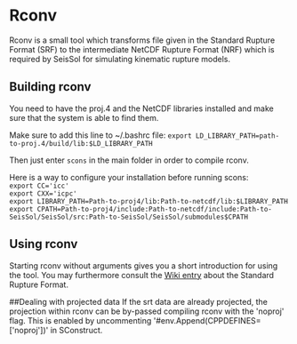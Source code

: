 # Rconv

Rconv is a small tool which transforms file given in the Standard Rupture Format (SRF) to the intermediate NetCDF Rupture Format (NRF) which is required by SeisSol for simulating kinematic rupture models.

## Building rconv
You need to have the proj.4 and the NetCDF libraries installed and make sure that the system is able to find them. 

Make sure to add this line to ~/.bashrc file:
`export LD_LIBRARY_PATH=path-to-proj.4/build/lib:$LD_LIBRARY_PATH`

Then just enter
`scons` in the main folder in order to compile rconv.

Here is a way to configure your installation before running scons:   
`export CC='icc'`   
`export CXX='icpc'`   
`export LIBRARY_PATH=Path-to-proj4/lib:Path-to-netcdf/lib:$LIBRARY_PATH`   
`export CPATH=Path-to-proj4/include:Path-to-netcdf/include:Path-to-SeisSol/SeisSol/src:Path-to-SeisSol/SeisSol/submodules$CPATH`

## Using rconv
Starting rconv without arguments gives you a short introduction for using the tool. You may furthermore consult the [Wiki entry](https://github.com/SeisSol/SeisSol/wiki/Standard-Rupture-Format) about the Standard Rupture Format.

##Dealing with projected data
If the srt data are already projected, the projection within rconv can be by-passed compiling rconv with the 'noproj' flag.
This is enabled by uncommenting '#env.Append(CPPDEFINES=['noproj'])' in SConstruct.

